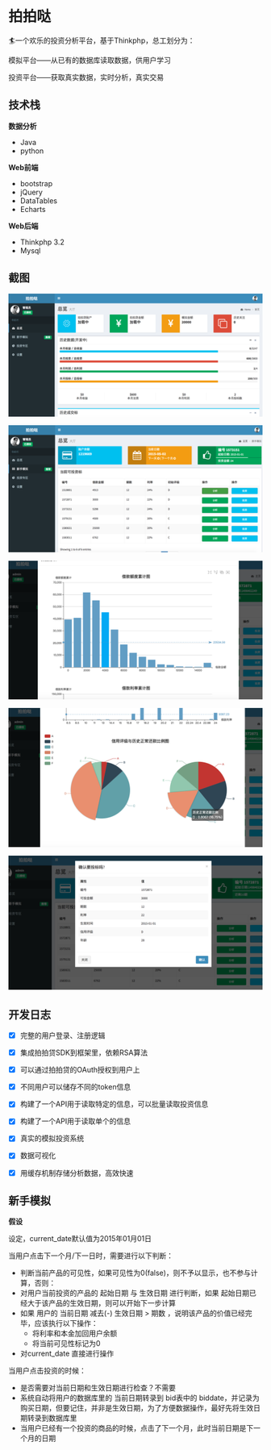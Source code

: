 # 拍拍哒

🏄一个欢乐的投资分析平台，基于Thinkphp，总工划分为：

模拟平台——从已有的数据库读取数据，供用户学习

投资平台——获取真实数据，实时分析，真实交易

## 技术栈

**数据分析**

* Java
* python

**Web前端**

* bootstrap
* jQuery
* DataTables
* Echarts

**Web后端**

* Thinkphp 3.2
* Mysql

## 截图

![](About/1.png)

![](About/2.png)

![](About/3.png)

![](About/4.png)

![](About/5.png)

## 开发日志

- [x] 完整的用户登录、注册逻辑
- [x] 集成拍拍贷SDK到框架里，依赖RSA算法
- [x] 可以通过拍拍贷的OAuth授权到用户上
- [x] 不同用户可以储存不同的token信息
- [x] 构建了一个API用于读取特定的信息，可以批量读取投资信息
- [x] 构建了一个API用于读取单个的信息
- [x] 真实的模拟投资系统
- [x] 数据可视化
- [x] 用缓存机制存储分析数据，高效快速


## 新手模拟

**假设**

设定，current_date默认值为2015年01月01日

当用户点击下一个月/下一日时，需要进行以下判断：

- 判断当前产品的可见性，如果可见性为0(false)，则不予以显示，也不参与计算，否则：
- 对用户当前投资的产品的 起始日期 与 生效日期 进行判断，如果 起始日期已经大于该产品的生效日期，则可以开始下一步计算
- 如果 用户的 当前日期 减去(-) 生效日期 > 期数 ，说明该产品的价值已经完毕，应该执行以下操作：
  * 将利率和本金加回用户余额
  * 将当前可见性标记为0
- 对current_date 直接进行操作

当用户点击投资的时候：

* 是否需要对当前日期和生效日期进行检查？不需要
* 系统自动将用户的数据库里的 当前日期转录到 bid表中的 biddate，并记录为购买日期，但要记住，并非是生效日期，为了方便数据操作，最好先将生效日期转录到数据库里
* 当用户已经有一个投资的商品的时候，点击了下一个月，此时当前日期是下一个月的日期

